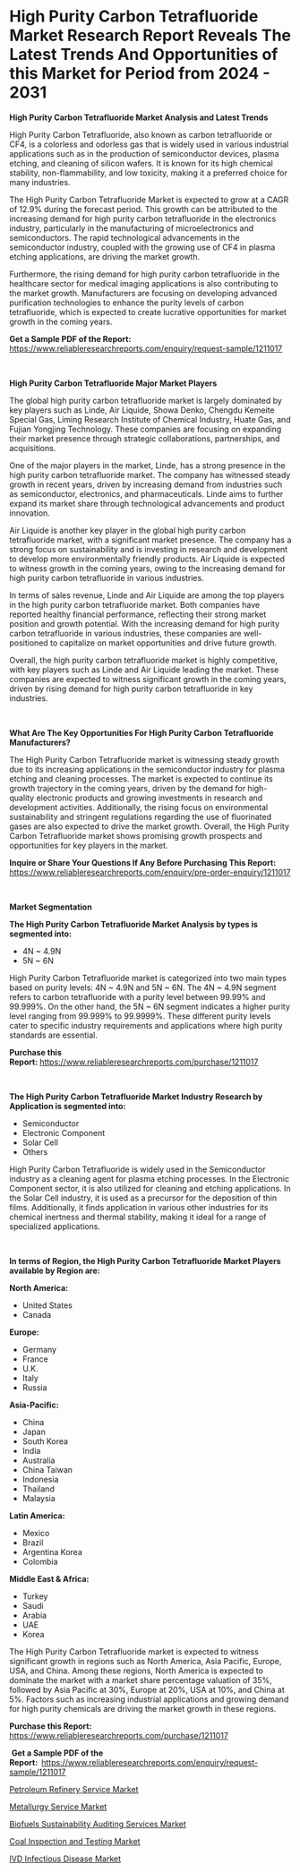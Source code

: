 <p><h1>High Purity Carbon Tetrafluoride Market Research Report Reveals The Latest Trends And Opportunities of this Market for Period from 2024 - 2031</h1></p><p><strong>High Purity Carbon Tetrafluoride Market Analysis and Latest Trends</strong></p>
<p><p>High Purity Carbon Tetrafluoride, also known as carbon tetrafluoride or CF4, is a colorless and odorless gas that is widely used in various industrial applications such as in the production of semiconductor devices, plasma etching, and cleaning of silicon wafers. It is known for its high chemical stability, non-flammability, and low toxicity, making it a preferred choice for many industries.</p><p>The High Purity Carbon Tetrafluoride Market is expected to grow at a CAGR of 12.9% during the forecast period. This growth can be attributed to the increasing demand for high purity carbon tetrafluoride in the electronics industry, particularly in the manufacturing of microelectronics and semiconductors. The rapid technological advancements in the semiconductor industry, coupled with the growing use of CF4 in plasma etching applications, are driving the market growth.</p><p>Furthermore, the rising demand for high purity carbon tetrafluoride in the healthcare sector for medical imaging applications is also contributing to the market growth. Manufacturers are focusing on developing advanced purification technologies to enhance the purity levels of carbon tetrafluoride, which is expected to create lucrative opportunities for market growth in the coming years.</p></p>
<p><strong>Get a Sample PDF of the Report:&nbsp;</strong> <a href="https://www.reliableresearchreports.com/enquiry/request-sample/1211017">https://www.reliableresearchreports.com/enquiry/request-sample/1211017</a></p>
<p>&nbsp;</p>
<p><strong>High Purity Carbon Tetrafluoride Major Market Players</strong></p>
<p><p>The global high purity carbon tetrafluoride market is largely dominated by key players such as Linde, Air Liquide, Showa Denko, Chengdu Kemeite Special Gas, Liming Research Institute of Chemical Industry, Huate Gas, and Fujian Yongjing Technology. These companies are focusing on expanding their market presence through strategic collaborations, partnerships, and acquisitions.</p><p>One of the major players in the market, Linde, has a strong presence in the high purity carbon tetrafluoride market. The company has witnessed steady growth in recent years, driven by increasing demand from industries such as semiconductor, electronics, and pharmaceuticals. Linde aims to further expand its market share through technological advancements and product innovation.</p><p>Air Liquide is another key player in the global high purity carbon tetrafluoride market, with a significant market presence. The company has a strong focus on sustainability and is investing in research and development to develop more environmentally friendly products. Air Liquide is expected to witness growth in the coming years, owing to the increasing demand for high purity carbon tetrafluoride in various industries.</p><p>In terms of sales revenue, Linde and Air Liquide are among the top players in the high purity carbon tetrafluoride market. Both companies have reported healthy financial performance, reflecting their strong market position and growth potential. With the increasing demand for high purity carbon tetrafluoride in various industries, these companies are well-positioned to capitalize on market opportunities and drive future growth.</p><p>Overall, the high purity carbon tetrafluoride market is highly competitive, with key players such as Linde and Air Liquide leading the market. These companies are expected to witness significant growth in the coming years, driven by rising demand for high purity carbon tetrafluoride in key industries.</p></p>
<p>&nbsp;</p>
<p><strong>What Are The Key Opportunities For High Purity Carbon Tetrafluoride Manufacturers?</strong></p>
<p><p>The High Purity Carbon Tetrafluoride market is witnessing steady growth due to its increasing applications in the semiconductor industry for plasma etching and cleaning processes. The market is expected to continue its growth trajectory in the coming years, driven by the demand for high-quality electronic products and growing investments in research and development activities. Additionally, the rising focus on environmental sustainability and stringent regulations regarding the use of fluorinated gases are also expected to drive the market growth. Overall, the High Purity Carbon Tetrafluoride market shows promising growth prospects and opportunities for key players in the market.</p></p>
<p><strong>Inquire or Share Your Questions If Any Before Purchasing This Report:</strong> <a href="https://www.reliableresearchreports.com/enquiry/pre-order-enquiry/1211017">https://www.reliableresearchreports.com/enquiry/pre-order-enquiry/1211017</a></p>
<p>&nbsp;</p>
<p><strong>Market Segmentation</strong></p>
<p><strong>The High Purity Carbon Tetrafluoride Market Analysis by types is segmented into:</strong></p>
<p><ul><li>4N ~ 4.9N</li><li>5N ~ 6N</li></ul></p>
<p><p>High Purity Carbon Tetrafluoride market is categorized into two main types based on purity levels: 4N ~ 4.9N and 5N ~ 6N. The 4N ~ 4.9N segment refers to carbon tetrafluoride with a purity level between 99.99% and 99.999%. On the other hand, the 5N ~ 6N segment indicates a higher purity level ranging from 99.999% to 99.9999%. These different purity levels cater to specific industry requirements and applications where high purity standards are essential.</p></p>
<p><strong>Purchase this Report:&nbsp;</strong><a href="https://www.reliableresearchreports.com/purchase/1211017">https://www.reliableresearchreports.com/purchase/1211017</a></p>
<p>&nbsp;</p>
<p><strong>The High Purity Carbon Tetrafluoride Market Industry Research by Application is segmented into:</strong></p>
<p><ul><li>Semiconductor</li><li>Electronic Component</li><li>Solar Cell</li><li>Others</li></ul></p>
<p><p>High Purity Carbon Tetrafluoride is widely used in the Semiconductor industry as a cleaning agent for plasma etching processes. In the Electronic Component sector, it is also utilized for cleaning and etching applications. In the Solar Cell industry, it is used as a precursor for the deposition of thin films. Additionally, it finds application in various other industries for its chemical inertness and thermal stability, making it ideal for a range of specialized applications.</p></p>
<p>&nbsp;</p>
<p><strong>In terms of Region, the High Purity Carbon Tetrafluoride Market Players available by Region are:</strong></p>
<p>
    <p> <strong> North America: </strong>
        <ul>
            <li>United States</li>
            <li>Canada</li>
        </ul>
        </p> 
    <p> <strong> Europe: </strong>
        <ul>
            <li>Germany</li>
            <li>France</li>
            <li>U.K.</li>
            <li>Italy</li>
            <li>Russia</li>
        </ul>
        </p> 
    <p> <strong> Asia-Pacific: </strong>
        <ul>
            <li>China</li>
            <li>Japan</li>
            <li>South Korea</li>
            <li>India</li>
            <li>Australia</li>
            <li>China Taiwan</li>
            <li>Indonesia</li>
            <li>Thailand</li>
            <li>Malaysia</li>
        </ul>
        </p> 
    <p> <strong> Latin America: </strong>
        <ul>
            <li>Mexico</li>
            <li>Brazil</li>
            <li>Argentina Korea</li>
            <li>Colombia</li>
        </ul>
        </p> 
    <p> <strong> Middle East & Africa: </strong>
        <ul>
            <li>Turkey</li>
            <li>Saudi</li>
            <li>Arabia</li>
            <li>UAE</li>
            <li>Korea</li>
        </ul>
    </p>
    </p>
<p><p>The High Purity Carbon Tetrafluoride market is expected to witness significant growth in regions such as North America, Asia Pacific, Europe, USA, and China. Among these regions, North America is expected to dominate the market with a market share percentage valuation of 35%, followed by Asia Pacific at 30%, Europe at 20%, USA at 10%, and China at 5%. Factors such as increasing industrial applications and growing demand for high purity chemicals are driving the market growth in these regions.</p></p>
<p><strong>Purchase this Report: </strong><a href="https://www.reliableresearchreports.com/purchase/1211017">https://www.reliableresearchreports.com/purchase/1211017</a></p>
<p>&nbsp;<strong>Get a Sample PDF of the Report:&nbsp;&nbsp;</strong><a href="https://www.reliableresearchreports.com/enquiry/request-sample/1211017">https://www.reliableresearchreports.com/enquiry/request-sample/1211017</a></p>
<p><strong></strong></p>
<p><p><a href="https://medium.com/@bobbysalazar65/decoding-petroleum-refinery-service-market-metrics-market-share-trends-and-growth-patterns-55d732c30509">Petroleum Refinery Service Market</a></p><p><a href="https://medium.com/@bobbysalazar65/metallurgy-service-market-exploring-market-share-market-trends-and-future-growth-059f528810c2">Metallurgy Service Market</a></p><p><a href="https://medium.com/@bobbysalazar65/biofuels-sustainability-auditing-services-market-the-key-to-successful-business-strategy-forecast-6fa0e488d18f">Biofuels Sustainability Auditing Services Market</a></p><p><a href="https://medium.com/@bobbysalazar65/coal-inspection-and-testing-nbsp-market-focuses-on-market-share-size-and-projected-forecast-till-9ae7deca32da">Coal Inspection and Testing Market</a></p><p><a href="https://medium.com/@bobbysalazar65/decoding-ivd-infectious-disease-market-metrics-market-share-trends-and-growth-patterns-ede9e6d37fae">IVD Infectious Disease Market</a></p></p>